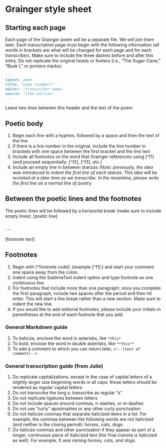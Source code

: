 # Grainger style sheet  

## Starting each page  
Each page of the Grainger poem will be a separate file. We will join them later.
Each transcription page must begin with the following information (all words in brackets are what will be changed for each page and for each transcriber). Make sure to include the three dashes before and after this entry. Do not replicate the original heads or footers (i.e., “The Sugar-Cane,” “Book I,” or printers marks):

~~~ markdown
---
layout: poem
title: "page [number]"
editor: [transcriber name]
source: "1764 edition"
---
~~~

Leave two lines between this header and the text of the poem.

## Poetic body  
1. Begin each line with a hyphen, followed by a space and then the text of the line
2. If there is a line number in the original, include the line number in brackets with one space between the first bracket and the line text
3. Include all footnotes on the word that Grainger references using [^f1] (and proceed sequentially: [^f2], [^f3], etc.)
4. Include an empty line in between stanzas
/*Note: previously, the idea was introduced to indent the first line of each stanza. This idea will be revisited at a later time as we transcribe. In the meantime, please write the first line as a normal line of poetry.*


## Between the poetic lines and the footnotes
The poetic lines will be followed by a horizontal break (make sure to include empty lines):
[poetic line]
~~~ markdown

---

~~~
[footnote text]

## Footnotes  
1. Begin with [^footnote code]: (example [^f1]:) and start your comment one space away from the colon.
2. Indent using the SublimeText indent option and type footnote as one continuous line
3. For footnotes that include more than one paragraph: once you complete the first paragraph, include two spaces after the period and then hit enter. This will start a line break rather than a new section. Make sure to indent the new line.
4. If you would like to add editorial footnotes, please include your initials in parentheses at the end of each footnote that you add.

### General Markdown guide  
1. To italicize, enclose the word in asterisks, like `*this*`  
2. To bold, enclose the word in double asterisks, like `**this**`  
3. To add a comment to which you can return later, `<!--[text of comment]-->`   

### General transcription guide (from Julie)  
1. Do replicate capitalizations, except in the case of capital letters of a slightly larger size beginning words in all caps: those letters should be rendered as regular capital letters
2. Do not transcribe the long s: transcribe as regular “s”
3. Do not replicate ligatures between letters
4. Do not include spaces around commas, n-dashes, or m-dashes
5. Do not use “curly” apostrophes or any other curly punctuation
6. Do not italicize commas that separate italicized items in a list. For example, the commas between the following words are not italicized (and neither is the closing period): *horses*, *cats*, *dogs*.
7. Do italicize commas and other punctuation if they appear as part of a longer, continuous piece of italicized text (the final comma is italicized as well). For example, *It was raining horses, cats, and dogs.*

